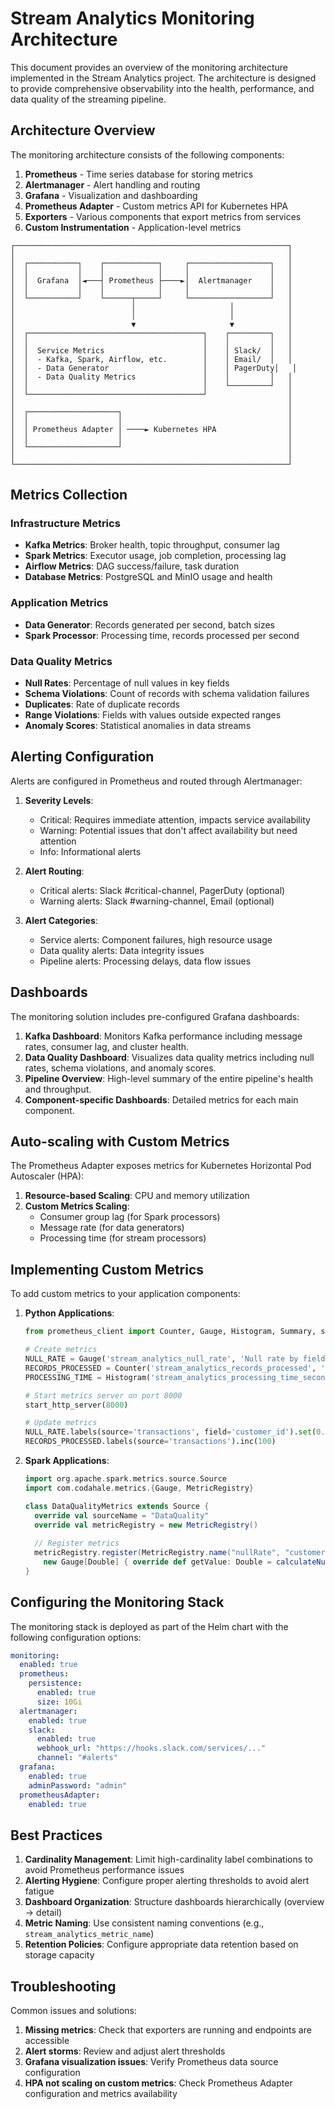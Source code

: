 # Stream Analytics Monitoring Architecture

This document provides an overview of the monitoring architecture implemented in the Stream Analytics project. The architecture is designed to provide comprehensive observability into the health, performance, and data quality of the streaming pipeline.

## Architecture Overview

The monitoring architecture consists of the following components:

1. **Prometheus** - Time series database for storing metrics
2. **Alertmanager** - Alert handling and routing
3. **Grafana** - Visualization and dashboarding
4. **Prometheus Adapter** - Custom metrics API for Kubernetes HPA
5. **Exporters** - Various components that export metrics from services
6. **Custom Instrumentation** - Application-level metrics

```
┌─────────────────────────────────────────────────────────────┐
│                                                             │
│  ┌───────────┐    ┌────────────┐     ┌──────────────────┐   │
│  │           │    │            │     │                  │   │
│  │  Grafana  │◄───┤ Prometheus ├────►│  Alertmanager    │   │
│  │           │    │            │     │                  │   │
│  └───────────┘    └──────┬─────┘     └──────────────────┘   │
│                          │                     │            │
│                          │                     │            │
│                          ▼                     ▼            │
│  ┌───────────────────────────────────────┐    ┌─────────┐   │
│  │                                       │    │         │   │
│  │  Service Metrics                      │    │ Slack/  │   │
│  │  - Kafka, Spark, Airflow, etc.        │    │ Email/  │   │
│  │  - Data Generator                     │    │ PagerDuty│   │
│  │  - Data Quality Metrics               │    │         │   │
│  │                                       │    └─────────┘   │
│  └───────────────────────────────────────┘                  │
│                                                             │
│  ┌────────────────────┐                                     │
│  │                    │                                     │
│  │ Prometheus Adapter │ ────► Kubernetes HPA                │
│  │                    │                                     │
│  └────────────────────┘                                     │
│                                                             │
└─────────────────────────────────────────────────────────────┘
```

## Metrics Collection

### Infrastructure Metrics

- **Kafka Metrics**: Broker health, topic throughput, consumer lag
- **Spark Metrics**: Executor usage, job completion, processing lag
- **Airflow Metrics**: DAG success/failure, task duration
- **Database Metrics**: PostgreSQL and MinIO usage and health

### Application Metrics

- **Data Generator**: Records generated per second, batch sizes
- **Spark Processor**: Processing time, records processed per second

### Data Quality Metrics

- **Null Rates**: Percentage of null values in key fields
- **Schema Violations**: Count of records with schema validation failures
- **Duplicates**: Rate of duplicate records
- **Range Violations**: Fields with values outside expected ranges
- **Anomaly Scores**: Statistical anomalies in data streams

## Alerting Configuration

Alerts are configured in Prometheus and routed through Alertmanager:

1. **Severity Levels**:
   - Critical: Requires immediate attention, impacts service availability
   - Warning: Potential issues that don't affect availability but need attention
   - Info: Informational alerts

2. **Alert Routing**:
   - Critical alerts: Slack #critical-channel, PagerDuty (optional)
   - Warning alerts: Slack #warning-channel, Email (optional)

3. **Alert Categories**:
   - Service alerts: Component failures, high resource usage
   - Data quality alerts: Data integrity issues
   - Pipeline alerts: Processing delays, data flow issues

## Dashboards

The monitoring solution includes pre-configured Grafana dashboards:

1. **Kafka Dashboard**: Monitors Kafka performance including message rates, consumer lag, and cluster health.
2. **Data Quality Dashboard**: Visualizes data quality metrics including null rates, schema violations, and anomaly scores.
3. **Pipeline Overview**: High-level summary of the entire pipeline's health and throughput.
4. **Component-specific Dashboards**: Detailed metrics for each main component.

## Auto-scaling with Custom Metrics

The Prometheus Adapter exposes metrics for Kubernetes Horizontal Pod Autoscaler (HPA):

1. **Resource-based Scaling**: CPU and memory utilization
2. **Custom Metrics Scaling**:
   - Consumer group lag (for Spark processors)
   - Message rate (for data generators)
   - Processing time (for stream processors)

## Implementing Custom Metrics

To add custom metrics to your application components:

1. **Python Applications**:
   ```python
   from prometheus_client import Counter, Gauge, Histogram, Summary, start_http_server

   # Create metrics
   NULL_RATE = Gauge('stream_analytics_null_rate', 'Null rate by field', ['source', 'field'])
   RECORDS_PROCESSED = Counter('stream_analytics_records_processed', 'Records processed', ['source'])
   PROCESSING_TIME = Histogram('stream_analytics_processing_time_seconds', 'Time spent processing batch', ['source'])
   
   # Start metrics server on port 8000
   start_http_server(8000)
   
   # Update metrics
   NULL_RATE.labels(source='transactions', field='customer_id').set(0.02)
   RECORDS_PROCESSED.labels(source='transactions').inc(100)
   ```

2. **Spark Applications**:
   ```scala
   import org.apache.spark.metrics.source.Source
   import com.codahale.metrics.{Gauge, MetricRegistry}
   
   class DataQualityMetrics extends Source {
     override val sourceName = "DataQuality"
     override val metricRegistry = new MetricRegistry()
     
     // Register metrics
     metricRegistry.register(MetricRegistry.name("nullRate", "customerId"), 
       new Gauge[Double] { override def getValue: Double = calculateNullRate("customer_id") })
   }
   ```

## Configuring the Monitoring Stack

The monitoring stack is deployed as part of the Helm chart with the following configuration options:

```yaml
monitoring:
  enabled: true
  prometheus:
    persistence:
      enabled: true
      size: 10Gi
  alertmanager:
    enabled: true
    slack:
      enabled: true
      webhook_url: "https://hooks.slack.com/services/..."
      channel: "#alerts"
  grafana:
    enabled: true
    adminPassword: "admin"
  prometheusAdapter:
    enabled: true
```

## Best Practices

1. **Cardinality Management**: Limit high-cardinality label combinations to avoid Prometheus performance issues
2. **Alerting Hygiene**: Configure proper alerting thresholds to avoid alert fatigue
3. **Dashboard Organization**: Structure dashboards hierarchically (overview → detail)
4. **Metric Naming**: Use consistent naming conventions (e.g., `stream_analytics_metric_name`)
5. **Retention Policies**: Configure appropriate data retention based on storage capacity

## Troubleshooting

Common issues and solutions:

1. **Missing metrics**: Check that exporters are running and endpoints are accessible
2. **Alert storms**: Review and adjust alert thresholds
3. **Grafana visualization issues**: Verify Prometheus data source configuration
4. **HPA not scaling on custom metrics**: Check Prometheus Adapter configuration and metrics availability 